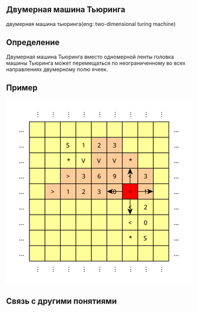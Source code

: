 ##   Двумерная машина Тьюринга
двумерная машина тьюринга(eng: two-dimensional turing machine) 

## Определение
Двумерная машина Тьюринга вместо одномерной ленты головка машины Тьюринга может перемещаться по неограниченному во всех направлениях двумерному полю ячеек.
## Пример
![two-dimensional turing machine](https://github.com/vernikkkkkkkkkkkkkkkkkkk/concept_new/blob/main/images/tm2d_memory.svg)


## Связь с другими понятиями
